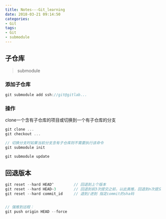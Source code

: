 ```yaml
---
title: Notes---Git_learning
date: 2018-03-21 09:14:50
categories:
- Git
tags:
- Git
- submodule
---
```


## 子仓库
> submodule 
### 添加子仓库
```js
git submodule add ssh://git@gitlab...
```
### 操作
clone一个含有子仓库的项目或切换到一个有子仓库的分支
```js
git clone ...
git checkout ...

// 切换分支时如果当前分支含有子仓库则不需要执行该命令
git submodule init 

git submodule update
```


## 回退版本
```js
git reset --hard HEAD^         // 回退到上个版本
git reset --hard HEAD~3        // 回退到前3次提交之前，以此类推，回退到n次提交之前
git reset --hard commit_id     // 退到/进到 指定commit的sha码


// 强推到远程：
git push origin HEAD --force
```